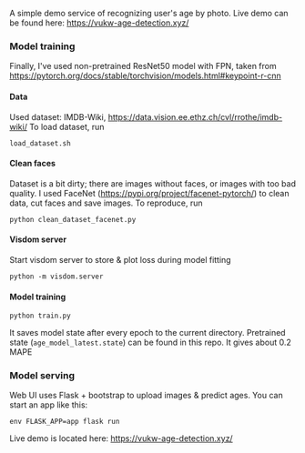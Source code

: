 A simple demo service of recognizing user's age by photo. Live demo can be found here: https://vukw-age-detection.xyz/

### Model training

Finally, I've used non-pretrained ResNet50 model with FPN, taken from  https://pytorch.org/docs/stable/torchvision/models.html#keypoint-r-cnn  

#### Data

Used dataset: IMDB-Wiki, https://data.vision.ee.ethz.ch/cvl/rrothe/imdb-wiki/
To load dataset, run

```(bash)
load_dataset.sh
```
    
#### Clean faces

Dataset is a bit dirty; there are images without faces, or images with too bad quality. I used FaceNet (https://pypi.org/project/facenet-pytorch/) to clean data, cut faces and save images. To reproduce, run

```(bash)
python clean_dataset_facenet.py
```

#### Visdom server

Start visdom server to store & plot loss during model fitting

```(bash)
python -m visdom.server
```

#### Model training

```(bash)
python train.py
```

It saves model state after every epoch to the current directory. Pretrained state (`age_model_latest.state`) can be found in this repo. It gives about 0.2 MAPE
   
### Model serving

Web UI uses Flask + bootstrap to upload images & predict ages. You can start an app like this:

```(bash)
env FLASK_APP=app flask run
```

Live demo is located here: https://vukw-age-detection.xyz/
